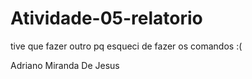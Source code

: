 # Atividade-05-relatorio
tive que fazer outro pq esqueci de fazer os comandos :(

Adriano Miranda De Jesus